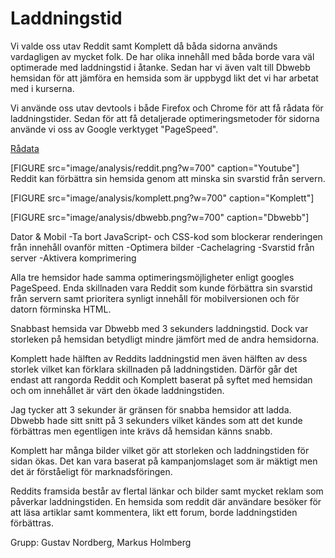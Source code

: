 Laddningstid
=======================
Vi valde oss utav Reddit samt Komplett då båda sidorna används vardagligen av mycket folk. De har olika innehåll med båda borde vara
väl optimerade med laddningstid i åtanke. Sedan har vi även valt till Dbwebb hemsidan för att jämföra en hemsida som är uppbygd
likt det vi har arbetat med i kurserna.

Vi använde oss utav devtools i både Firefox och Chrome för att få rådata för laddningstider.
Sedan för att få detaljerade optimeringsmetoder för sidorna använde vi oss av Google verktyget "PageSpeed".

[Rådata](https://docs.google.com/spreadsheets/d/1nEQsetdla1sLf1t2owjlWzUYIUK_kWIlgHKKAZUtTk0/edit?usp=sharing)


[FIGURE src="image/analysis/reddit.png?w=700" caption="Youtube"]
Reddit kan förbättra sin hemsida genom att minska sin svarstid från servern.

[FIGURE src="image/analysis/komplett.png?w=700" caption="Komplett"]


[FIGURE src="image/analysis/dbwebb.png?w=700" caption="Dbwebb"]

Dator & Mobil
-Ta bort JavaScript- och CSS-kod som blockerar renderingen från innehåll ovanför mitten
-Optimera bilder
-Cachelagring
-Svarstid från server
-Aktivera komprimering

Alla tre hemsidor hade samma optimeringsmöjligheter enligt googles PageSpeed. Enda skillnaden vara
Reddit som kunde förbättra sin svarstid från servern samt prioritera synligt innehåll för
mobilversionen och för datorn förminska HTML.

Snabbast hemsida var Dbwebb med 3 sekunders laddningstid. Dock var storleken
på hemsidan betydligt mindre jämfört med de andra hemsidorna.

Komplett hade hälften av Reddits laddningstid men även hälften av dess storlek
vilket kan förklara skillnaden på laddningstiden. Därför går det endast att rangorda Reddit och Komplett
baserat på syftet med hemsidan och om innehållet är värt den ökade laddningstiden.

Jag tycker att 3 sekunder är gränsen för snabba hemsidor att ladda. Dbwebb hade sitt snitt på 3 sekunders
vilket kändes som att det kunde förbättras men egentligen inte krävs då hemsidan känns snabb.

Komplett har många bilder vilket gör att storleken och laddningstiden för sidan ökas. Det kan vara
baserat på kampanjomslaget som är mäktigt men det är förståeligt för marknadsföringen.

Reddits framsida består av flertal länkar och bilder samt mycket reklam som påverkar laddningstiden.
En hemsida som reddit där användare besöker för att läsa artiklar samt kommentera, likt ett forum,
borde laddningstiden förbättras.

Grupp:
Gustav Nordberg, Markus Holmberg
